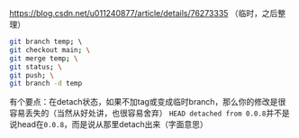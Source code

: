 https://blog.csdn.net/u011240877/article/details/76273335
（临时，之后整理）
```sh
git branch temp; \                  
git checkout main; \
git merge temp; \
git status; \
git push; \
git branch -d temp
```
有个要点：在detach状态，如果不加tag或变成临时branch，那么你的修改是很容易丢失的（当然从好处讲，也很容易舍弃）
`HEAD detached from 0.0.8`并不是说head在`0.0.8`，而是说从那里detach出来（字面意思）